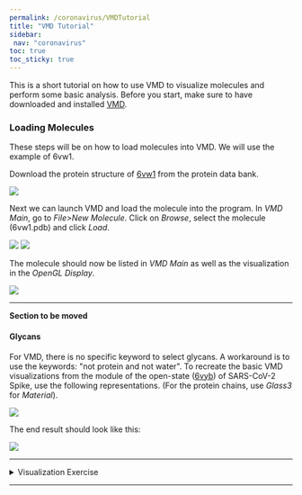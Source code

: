 ```yaml
---
permalink: /coronavirus/VMDTutorial
title: "VMD Tutorial"
sidebar: 
 nav: "coronavirus"
toc: true
toc_sticky: true
---
```


This is a short tutorial on how to use VMD to visualize molecules and perform some basic analysis. Before you start, make sure to have downloaded and installed <a href="https://www.ks.uiuc.edu/Development/Download/download.cgi?PackageName=VMD" target="_blank">VMD</a>.

### Loading Molecules

These steps will be on how to load molecules into VMD. We will use the example of 6vw1.

Download the protein structure of <a href="https://www.rcsb.org/structure/6vw1" target="_blank">6vw1</a> from the protein data bank. 

<img src="../_pages/coronavirus/files/Ridge%20Tutorial/Ridge0.png">

Next we can launch VMD and load the molecule into the program. In *VMD Main*, go to *File>New Molecule*. Click on *Browse*, select the molecule (6vw1.pdb) and click *Load*. 

<img src="../_pages/coronavirus/files/Ridge%20Tutorial/Ridge1.png">
<img src="../_pages/coronavirus/files/Ridge%20Tutorial/Ridge2.png">

The molecule should now be listed in *VMD Main* as well as the visualization in the *OpenGL Display*.

<img src="../_pages/coronavirus/files/Ridge%20Tutorial/Ridge3.png">

<hr>

**Section to be moved**

#### Glycans

For VMD, there is no specific keyword to select glycans. A workaround is to use the keywords: "not protein and not water". To recreate the basic VMD visualizations from the module of the open-state (<a href="https://www.rcsb.org/structure/6VYB" target="_blank">6vyb</a>) of SARS-CoV-2 Spike, use the following representations. (For the protein chains, use *Glass3* for *Material*).

<img src="../_pages/coronavirus/files/GlycanImage1.png">

The end result should look like this:

<img src="../_pages/coronavirus/files/GlycanImage2.png">

<hr>

<details>
 <summary>Visualization Exercise</summary>
 Try to recreate the visualization of Hotspot31 for SARS-CoV-2 (same molecule as the tutorial). The important residues and their corresponding colors are listed on the left.

 <img src="../_pages/coronavirus/files/Hotspot31.png">
</details>

<hr>

